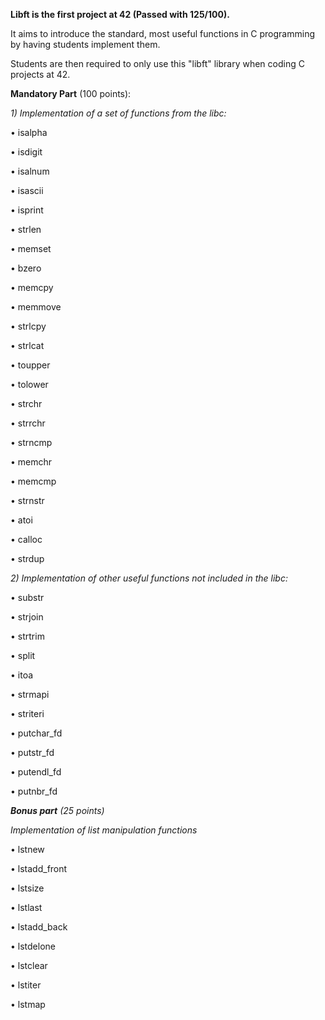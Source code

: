 **Libft is the first project at 42 (Passed with 125/100).**

It aims to introduce the standard, most useful functions in C programming by having students implement them.

Students are then required to only use this "libft" library when coding C projects at 42.


**Mandatory Part** (100 points):

_1) Implementation of a set of functions from the libc:_
   
• isalpha

• isdigit

• isalnum

• isascii

• isprint

• strlen

• memset

• bzero

• memcpy

• memmove

• strlcpy

• strlcat

• toupper

• tolower

• strchr

• strrchr

• strncmp

• memchr

• memcmp

• strnstr

• atoi

• calloc

• strdup

_2) Implementation of other useful functions not included in the libc:_

• substr

• strjoin

• strtrim

• split

• itoa

• strmapi

• striteri

• putchar_fd

• putstr_fd

• putendl_fd

• putnbr_fd


_**Bonus part** (25 points)_

_Implementation of list manipulation functions_

• lstnew

• lstadd_front

• lstsize

• lstlast

• lstadd_back

• lstdelone

• lstclear

• lstiter

• lstmap

